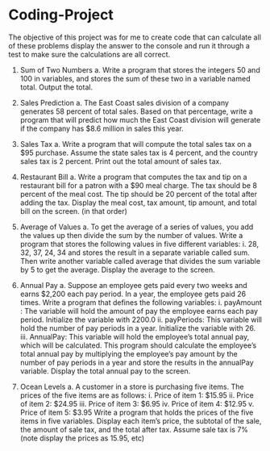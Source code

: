 # Coding-Project
The objective of this project was for me to create code that can calculate all of these problems display the answer to the 
console and run it through a test to make sure the calculations are all correct.


1. Sum of Two Numbers
a. Write a program that stores the integers 50 and 100 in variables, and
stores the sum of these two in a variable named total. Output the total.

2. Sales Prediction
a. The East Coast sales division of a company generates 58 percent of total
sales. Based on that percentage, write a program that will predict how
much the East Coast division will generate if the company has $8.6 million
in sales this year.

3. Sales Tax
a. Write a program that will compute the total sales tax on a $95 purchase.
Assume the state sales tax is 4 percent, and the country sales tax is 2
percent. Print out the total amount of sales tax.

4. Restaurant Bill
a. Write a program that computes the tax and tip on a restaurant bill for a
patron with a $90 meal charge. The tax should be 8 percent of the meal
cost. The tip should be 20 percent of the total after adding the tax. Display
the meal cost, tax amount, tip amount, and total bill on the screen. (in that
order)

5. Average of Values
a. To get the average of a series of values, you add the values up then divide
the sum by the number of values. Write a program that stores the following
values in five different variables:
i. 28, 32, 37, 24, 34
and stores the result in a separate variable called sum. Then write another
variable called average that divides the sum variable by 5 to get the average.
Display the average to the screen.

6. Annual Pay
a. Suppose an employee gets paid every two weeks and earns $2,200 each
pay period. In a year, the employee gets paid 26 times. Write a program
that defines the following variables:
i. payAmount : The variable will hold the amount of pay the
employee earns each pay period. Initialize the variable with 2200.0
ii. payPeriods: This variable will hold the number of pay periods in a
year. Initialize the variable with 26.
iii. AnnualPay: This variable will hold the employee’s total annual pay,
which will be calculated.
This program should calculate the employee’s total annual pay by multiplying the
employee’s pay amount by the number of pay periods in a year and store the results in
the annualPay variable. Display the total annual pay to the screen.

7. Ocean Levels
a. A customer in a store is purchasing five items. The prices of the five items
are as follows:
i. Price of item 1: $15.95
ii. Price of item 2: $24.95
iii. Price of item 3: $6.95
iv. Price of item 4: $12.95
v. Price of item 5: $3.95
Write a program that holds the prices of the five items in five variables. Display
each item’s price, the subtotal of the sale, the amount of sale tax, and the total after tax.
Assume sale tax is 7% (note display the prices as 15.95, etc)
